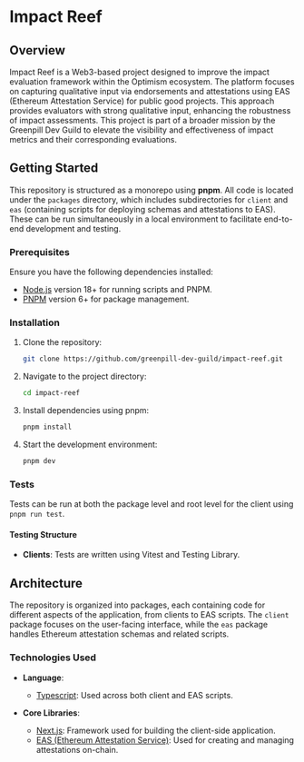 # Impact Reef

## Overview

Impact Reef is a Web3-based project designed to improve the impact evaluation framework within the Optimism ecosystem. The platform focuses on capturing qualitative input via endorsements and attestations using EAS (Ethereum Attestation Service) for public good projects. This approach provides evaluators with strong qualitative input, enhancing the robustness of impact assessments. This project is part of a broader mission by the Greenpill Dev Guild to elevate the visibility and effectiveness of impact metrics and their corresponding evaluations.

## Getting Started

This repository is structured as a monorepo using **pnpm**. All code is located under the `packages` directory, which includes subdirectories for `client` and `eas` (containing scripts for deploying schemas and attestations to EAS). These can be run simultaneously in a local environment to facilitate end-to-end development and testing.

### Prerequisites

Ensure you have the following dependencies installed:

- [Node.js](https://nodejs.org/en/download/current) version 18+ for running scripts and PNPM.
- [PNPM](https://pnpm.io/installation) version 6+ for package management.

### Installation

1. Clone the repository:
   ```bash
   git clone https://github.com/greenpill-dev-guild/impact-reef.git
   ```
2. Navigate to the project directory:
   ```bash
   cd impact-reef
   ```
3. Install dependencies using pnpm:
   ```bash
   pnpm install
   ```
4. Start the development environment:
   ```bash
   pnpm dev
   ```

### Tests

Tests can be run at both the package level and root level for the client using `pnpm run test`.

#### Testing Structure

- **Clients**: Tests are written using Vitest and Testing Library.

## Architecture

The repository is organized into packages, each containing code for different aspects of the application, from clients to EAS scripts. The `client` package focuses on the user-facing interface, while the `eas` package handles Ethereum attestation schemas and related scripts.

### Technologies Used

- **Language**:

  - [Typescript](https://www.typescriptlang.org/download): Used across both client and EAS scripts.

- **Core Libraries**:
  - [Next.js](https://nextjs.org): Framework used for building the client-side application.
  - [EAS (Ethereum Attestation Service)](https://attest.org): Used for creating and managing attestations on-chain.
